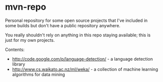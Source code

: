 mvn-repo
========

Personal repository for some open source projects that I've included in some builds but don't have a public repository anywhere.

You really shouldn't rely on anything in this repo staying available; this is just for my own projects.

Contents:
* http://code.google.com/p/language-detection/ - a language detection library
* http://www.cs.waikato.ac.nz/ml/weka/ - a collection of machine learning algorithms for data mining